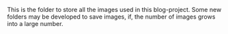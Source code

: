This is the folder to store all the images used in this blog-project.
Some new folders may be developed to save images, if, the number of images grows into a large number.
